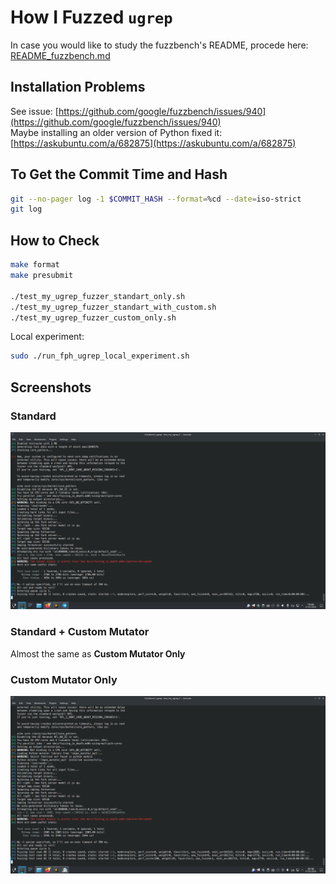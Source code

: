 # How I Fuzzed `ugrep`

In case you would like to study the fuzzbench's README, procede here: [README_fuzzbench.md](README_fuzzbench.md)

## Installation Problems

See issue: [https://github.com/google/fuzzbench/issues/940](https://github.com/google/fuzzbench/issues/940)  
Maybe installing an older version of Python fixed it:  
[https://askubuntu.com/a/682875](https://askubuntu.com/a/682875)

## To Get the Commit Time and Hash

```bash
git --no-pager log -1 $COMMIT_HASH --format=%cd --date=iso-strict
git log
```

## How to Check

```bash
make format
make presubmit

./test_my_ugrep_fuzzer_standart_only.sh
./test_my_ugrep_fuzzer_standart_with_custom.sh
./test_my_ugrep_fuzzer_custom_only.sh
```

Local experiment:

```bash
sudo ./run_fph_ugrep_local_experiment.sh
```

## Screenshots

### Standard

![First thing to have been done](screenshots/without_mutator.png)

### Standard + Custom Mutator

Almost the same as **Custom Mutator Only**

### Custom Mutator Only

![Second thing to have been done](screenshots/custom_mutator_only.png)
